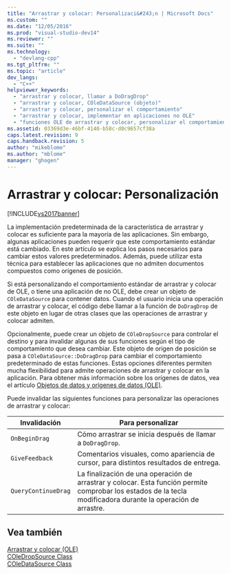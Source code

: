 ```yaml
---
title: "Arrastrar y colocar: Personalizaci&#243;n | Microsoft Docs"
ms.custom: ""
ms.date: "12/05/2016"
ms.prod: "visual-studio-dev14"
ms.reviewer: ""
ms.suite: ""
ms.technology: 
  - "devlang-cpp"
ms.tgt_pltfrm: ""
ms.topic: "article"
dev_langs: 
  - "C++"
helpviewer_keywords: 
  - "arrastrar y colocar, llamar a DoDragDrop"
  - "arrastrar y colocar, COleDataSource (objeto)"
  - "arrastrar y colocar, personalizar el comportamiento"
  - "arrastrar y colocar, implementar en aplicaciones no OLE"
  - "funciones OLE de arrastrar y colocar, personalizar el comportamiento"
ms.assetid: 03369d3e-46bf-4140-b58c-d0c9657cf38a
caps.latest.revision: 9
caps.handback.revision: 5
author: "mikeblome"
ms.author: "mblome"
manager: "ghogen"
---
```

# Arrastrar y colocar: Personalizaci&#243;n
[!INCLUDE[vs2017banner](../assembler/inline/includes/vs2017banner.md)]

La implementación predeterminada de la característica de arrastrar y colocar es suficiente para la mayoría de las aplicaciones.  Sin embargo, algunas aplicaciones pueden requerir que este comportamiento estándar está cambiado.  En este artículo se explica los pasos necesarios para cambiar estos valores predeterminados.  Además, puede utilizar esta técnica para establecer las aplicaciones que no admiten documentos compuestos como orígenes de posición.  
  
 Si está personalizando el comportamiento estándar de arrastrar y colocar de OLE, o tiene una aplicación de no OLE, debe crear un objeto de `COleDataSource` para contener datos.  Cuando el usuario inicia una operación de arrastrar y colocar, el código debe llamar a la función de `DoDragDrop` de este objeto en lugar de otras clases que las operaciones de arrastrar y colocar admiten.  
  
 Opcionalmente, puede crear un objeto de `COleDropSource` para controlar el destino y para invalidar algunas de sus funciones según el tipo de comportamiento que desea cambiar.  Este objeto de origen de posición se pasa a `COleDataSource::DoDragDrop` para cambiar el comportamiento predeterminado de estas funciones.  Estas opciones diferentes permiten mucha flexibilidad para admite operaciones de arrastrar y colocar en la aplicación.  Para obtener más información sobre los orígenes de datos, vea el artículo [Objetos de datos y orígenes de datos \(OLE\)](../mfc/data-objects-and-data-sources-ole.md).  
  
 Puede invalidar las siguientes funciones para personalizar las operaciones de arrastrar y colocar:  
  
|Invalidación|Para personalizar|  
|------------------|-----------------------|  
|`OnBeginDrag`|Cómo arrastrar se inicia después de llamar a `DoDragDrop`.|  
|`GiveFeedback`|Comentarios visuales, como apariencia de cursor, para distintos resultados de entrega.|  
|`QueryContinueDrag`|La finalización de una operación de arrastrar y colocar.  Esta función permite comprobar los estados de la tecla modificadora durante la operación de arrastre.|  
  
## Vea también  
 [Arrastrar y colocar \(OLE\)](../mfc/drag-and-drop-ole.md)   
 [COleDropSource Class](../mfc/reference/coledropsource-class.md)   
 [COleDataSource Class](../mfc/reference/coledatasource-class.md)